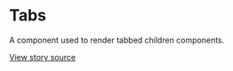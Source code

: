 # Tabs

A component used to render tabbed children components.

[View story source](https://github.com/balena-io-modules/rendition/blob/master/src/stories/Tabs.js)
